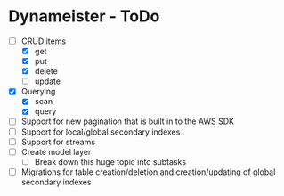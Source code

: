 # Dynameister - ToDo

- [ ] CRUD items
  - [x] get
  - [x] put
  - [x] delete
  - [ ] update
- [x] Querying
  - [x] scan
  - [x] query
- [ ] Support for new pagination that is built in to the AWS SDK
- [ ] Support for local/global secondary indexes
- [ ] Support for streams
- [ ] Create model layer
  - [ ] Break down this huge topic into subtasks
- [ ] Migrations for table creation/deletion and creation/updating of global secondary indexes
